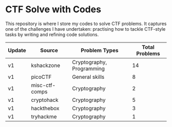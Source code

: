 # CTF Solve with Codes

This repository is where I store my codes to solve CTF problems. It captures one of the challenges I have undertaken: practising how to tackle CTF-style tasks by writing and refining code solutions.

| Update | Source         | Problem Types             | Total Problems |
|--------|----------------|---------------------------|----------------|
| v1     | kshackzone     | Cryptography, Programming | 14             |
| v1     | picoCTF        | General skills            | 8              |
| v1     | misc-ctf-comps | Cryptography              | 2              |
| v1     | cryptohack     | Cryptography              | 5              |
| v1     | hackthebox     | Cryptography              | 3              |
| v1     | tryhackme      | Cryptography              | 1              |
